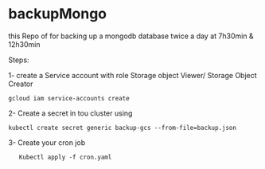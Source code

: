 # backupMongo

this Repo of for backing up a mongodb database twice a day at 7h30min & 12h30min

Steps:

1- create a Service account with role Storage object Viewer/ Storage Object Creator 
   ```
   gcloud iam service-accounts create
   
   ```
2- Create a secret in tou cluster using 
   ```
   kubectl create secret generic backup-gcs --from-file=backup.json 
   
   ```
3- Create your cron job 
```
   Kubectl apply -f cron.yaml 
   
 ```
   
